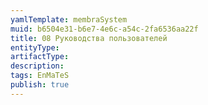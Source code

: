 ```yaml
---
yamlTemplate: membraSystem
muid: b6504e31-b6e7-4e6c-a54c-2fa6536aa22f
title: 08 Руководства пользователей
entityType: 
artifactType: 
description: 
tags: EnMaTeS
publish: true
---
```



